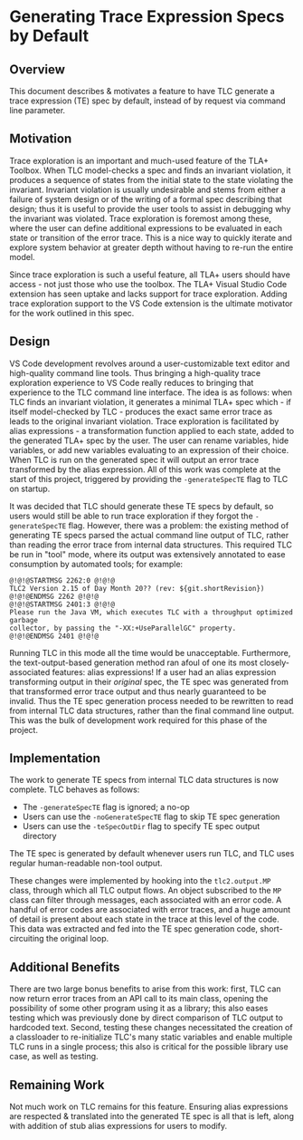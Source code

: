 # Generating Trace Expression Specs by Default

## Overview

This document describes & motivates a feature to have TLC generate a trace expression (TE) spec by default, instead of by request via command line parameter.

## Motivation

Trace exploration is an important and much-used feature of the TLA+ Toolbox.
When TLC model-checks a spec and finds an invariant violation, it produces a sequence of states from the initial state to the state violating the invariant.
Invariant violation is usually undesirable and stems from either a failure of system design or of the writing of a formal spec describing that design; thus it is useful to provide the user tools to assist in debugging why the invariant was violated.
Trace exploration is foremost among these, where the user can define additional expressions to be evaluated in each state or transition of the error trace.
This is a nice way to quickly iterate and explore system behavior at greater depth without having to re-run the entire model.

Since trace exploration is such a useful feature, all TLA+ users should have access - not just those who use the toolbox.
The TLA+ Visual Studio Code extension has seen uptake and lacks support for trace exploration.
Adding trace exploration support to the VS Code extension is the ultimate motivator for the work outlined in this spec.

## Design

VS Code development revolves around a user-customizable text editor and high-quality command line tools.
Thus bringing a high-quality trace exploration experience to VS Code really reduces to bringing that experience to the TLC command line interface.
The idea is as follows: when TLC finds an invariant violation, it generates a minimal TLA+ spec which - if itself model-checked by TLC - produces the exact same error trace as leads to the original invariant violation.
Trace exploration is facilitated by alias expressions - a transformation function applied to each state, added to the generated TLA+ spec by the user.
The user can rename variables, hide variables, or add new variables evaluating to an expression of their choice.
When TLC is run on the generated spec it will output an error trace transformed by the alias expression.
All of this work was complete at the start of this project, triggered by providing the `-generateSpecTE` flag to TLC on startup.

It was decided that TLC should generate these TE specs by default, so users would still be able to run trace exploration if they forgot the `-generateSpecTE` flag.
However, there was a problem: the existing method of generating TE specs parsed the actual command line output of TLC, rather than reading the error trace from internal data structures.
This required TLC be run in "tool" mode, where its output was extensively annotated to ease consumption by automated tools; for example:

```
@!@!@STARTMSG 2262:0 @!@!@
TLC2 Version 2.15 of Day Month 20?? (rev: ${git.shortRevision})
@!@!@ENDMSG 2262 @!@!@
@!@!@STARTMSG 2401:3 @!@!@
Please run the Java VM, which executes TLC with a throughput optimized garbage 
collector, by passing the "-XX:+UseParallelGC" property.
@!@!@ENDMSG 2401 @!@!@
```

Running TLC in this mode all the time would be unacceptable.
Furthermore, the text-output-based generation method ran afoul of one its most closely-associated features: alias expressions!
If a user had an alias expression transforming output in their *original* spec, the TE spec was generated from that transformed error trace output and thus nearly guaranteed to be invalid.
Thus the TE spec generation process needed to be rewritten to read from internal TLC data structures, rather than the final command line output.
This was the bulk of development work required for this phase of the project.

## Implementation

The work to generate TE specs from internal TLC data structures is now complete.
TLC behaves as follows:

 * The `-generateSpecTE` flag is ignored; a no-op
 * Users can use the `-noGenerateSpecTE` flag to skip TE spec generation
 * Users can use the `-teSpecOutDir` flag to specify TE spec output directory

The TE spec is generated by default whenever users run TLC, and TLC uses regular human-readable non-tool output.

These changes were implemented by hooking into the `tlc2.output.MP` class, through which all TLC output flows.
An object subscribed to the `MP` class can filter through messages, each associated with an error code.
A handful of error codes are associated with error traces, and a huge amount of detail is present about each state in the trace at this level of the code.
This data was extracted and fed into the TE spec generation code, short-circuiting the original loop.

## Additional Benefits

There are two large bonus benefits to arise from this work: first, TLC can now return error traces from an API call to its main class, opening the possibility of some other program using it as a library; this also eases testing which was previously done by direct comparison of TLC output to hardcoded text.
Second, testing these changes necessitated the creation of a classloader to re-initialize TLC's many static variables and enable multiple TLC runs in a single process; this also is critical for the possible library use case, as well as testing.

## Remaining Work

Not much work on TLC remains for this feature.
Ensuring alias expressions are respected & translated into the generated TE spec is all that is left, along with addition of stub alias expressions for users to modify.
